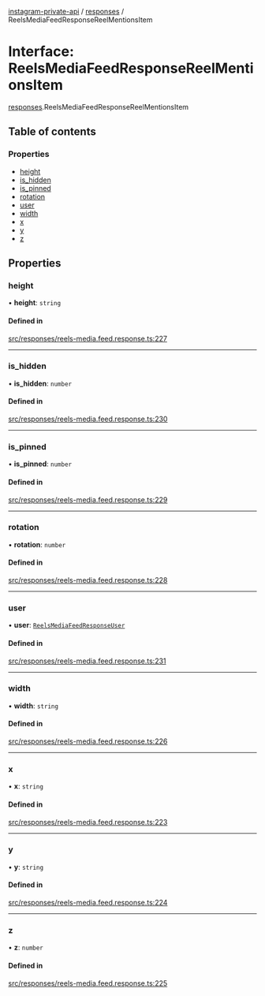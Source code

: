[instagram-private-api](../../README.md) / [responses](../../modules/responses.md) / ReelsMediaFeedResponseReelMentionsItem

# Interface: ReelsMediaFeedResponseReelMentionsItem

[responses](../../modules/responses.md).ReelsMediaFeedResponseReelMentionsItem

## Table of contents

### Properties

- [height](ReelsMediaFeedResponseReelMentionsItem.md#height)
- [is\_hidden](ReelsMediaFeedResponseReelMentionsItem.md#is_hidden)
- [is\_pinned](ReelsMediaFeedResponseReelMentionsItem.md#is_pinned)
- [rotation](ReelsMediaFeedResponseReelMentionsItem.md#rotation)
- [user](ReelsMediaFeedResponseReelMentionsItem.md#user)
- [width](ReelsMediaFeedResponseReelMentionsItem.md#width)
- [x](ReelsMediaFeedResponseReelMentionsItem.md#x)
- [y](ReelsMediaFeedResponseReelMentionsItem.md#y)
- [z](ReelsMediaFeedResponseReelMentionsItem.md#z)

## Properties

### height

• **height**: `string`

#### Defined in

[src/responses/reels-media.feed.response.ts:227](https://github.com/Nerixyz/instagram-private-api/blob/b3351b9/src/responses/reels-media.feed.response.ts#L227)

___

### is\_hidden

• **is\_hidden**: `number`

#### Defined in

[src/responses/reels-media.feed.response.ts:230](https://github.com/Nerixyz/instagram-private-api/blob/b3351b9/src/responses/reels-media.feed.response.ts#L230)

___

### is\_pinned

• **is\_pinned**: `number`

#### Defined in

[src/responses/reels-media.feed.response.ts:229](https://github.com/Nerixyz/instagram-private-api/blob/b3351b9/src/responses/reels-media.feed.response.ts#L229)

___

### rotation

• **rotation**: `number`

#### Defined in

[src/responses/reels-media.feed.response.ts:228](https://github.com/Nerixyz/instagram-private-api/blob/b3351b9/src/responses/reels-media.feed.response.ts#L228)

___

### user

• **user**: [`ReelsMediaFeedResponseUser`](ReelsMediaFeedResponseUser.md)

#### Defined in

[src/responses/reels-media.feed.response.ts:231](https://github.com/Nerixyz/instagram-private-api/blob/b3351b9/src/responses/reels-media.feed.response.ts#L231)

___

### width

• **width**: `string`

#### Defined in

[src/responses/reels-media.feed.response.ts:226](https://github.com/Nerixyz/instagram-private-api/blob/b3351b9/src/responses/reels-media.feed.response.ts#L226)

___

### x

• **x**: `string`

#### Defined in

[src/responses/reels-media.feed.response.ts:223](https://github.com/Nerixyz/instagram-private-api/blob/b3351b9/src/responses/reels-media.feed.response.ts#L223)

___

### y

• **y**: `string`

#### Defined in

[src/responses/reels-media.feed.response.ts:224](https://github.com/Nerixyz/instagram-private-api/blob/b3351b9/src/responses/reels-media.feed.response.ts#L224)

___

### z

• **z**: `number`

#### Defined in

[src/responses/reels-media.feed.response.ts:225](https://github.com/Nerixyz/instagram-private-api/blob/b3351b9/src/responses/reels-media.feed.response.ts#L225)
